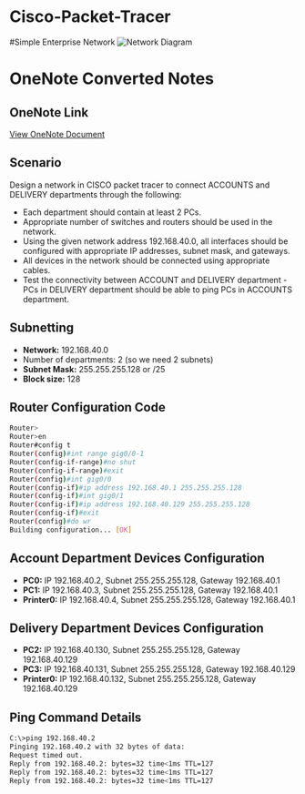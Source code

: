 # Cisco-Packet-Tracer
#Simple Enterprise Network
![Network Diagram](images/network-diagram.png)

# OneNote Converted Notes

## OneNote Link
[View OneNote Document](https://onedrive.live.com/view.aspx?resid=C09A73B9C3376B0E%21s35adc950e55d48649b0889c2e9bd50d4&id=documents)

## Scenario
Design a network in CISCO packet tracer to connect ACCOUNTS and DELIVERY departments through the following:
- Each department should contain at least 2 PCs.
- Appropriate number of switches and routers should be used in the network.
- Using the given network address 192.168.40.0, all interfaces should be configured with appropriate IP addresses, subnet mask, and gateways.
- All devices in the network should be connected using appropriate cables.
- Test the connectivity between ACCOUNT and DELIVERY department - PCs in DELIVERY department should be able to ping PCs in ACCOUNTS department.

## Subnetting
- **Network:** 192.168.40.0
- Number of departments: 2 (so we need 2 subnets)
- **Subnet Mask:** 255.255.255.128 or /25
- **Block size:** 128

## Router Configuration Code
```sh
Router>
Router>en
Router#config t
Router(config)#int range gig0/0-1
Router(config-if-range)#no shut
Router(config-if-range)#exit
Router(config)#int gig0/0
Router(config-if)#ip address 192.168.40.1 255.255.255.128
Router(config-if)#int gig0/1
Router(config-if)#ip address 192.168.40.129 255.255.255.128
Router(config-if)#exit
Router(config)#do wr
Building configuration... [OK]
```

## Account Department Devices Configuration
- **PC0:** IP 192.168.40.2, Subnet 255.255.255.128, Gateway 192.168.40.1
- **PC1:** IP 192.168.40.3, Subnet 255.255.255.128, Gateway 192.168.40.1
- **Printer0:** IP 192.168.40.4, Subnet 255.255.255.128, Gateway 192.168.40.1

## Delivery Department Devices Configuration
- **PC2:** IP 192.168.40.130, Subnet 255.255.255.128, Gateway 192.168.40.129
- **PC3:** IP 192.168.40.131, Subnet 255.255.255.128, Gateway 192.168.40.129
- **Printer0:** IP 192.168.40.132, Subnet 255.255.255.128, Gateway 192.168.40.129

## Ping Command Details
```sh
C:\>ping 192.168.40.2
Pinging 192.168.40.2 with 32 bytes of data:
Request timed out.
Reply from 192.168.40.2: bytes=32 time<1ms TTL=127
Reply from 192.168.40.2: bytes=32 time<1ms TTL=127
Reply from 192.168.40.2: bytes=32 time<1ms TTL=127
```
